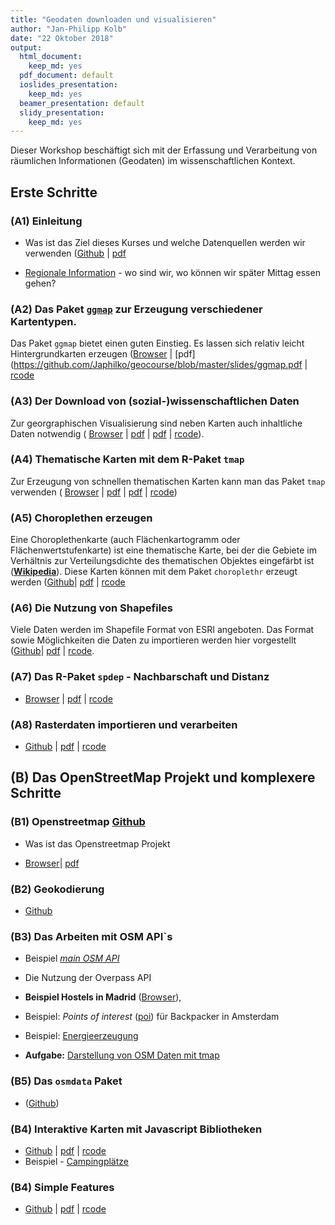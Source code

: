 ```yaml
---
title: "Geodaten downloaden und visualisieren"
author: "Jan-Philipp Kolb"
date: "22 Oktober 2018"
output:
  html_document: 
    keep_md: yes
  pdf_document: default
  ioslides_presentation:
    keep_md: yes
  beamer_presentation: default
  slidy_presentation:
    keep_md: yes
---
```





Dieser Workshop beschäftigt sich mit der Erfassung und Verarbeitung von räumlichen Informationen (Geodaten) im wissenschaftlichen Kontext.

## Erste Schritte


### __(A1) Einleitung__





- Was ist das Ziel dieses Kurses und welche Datenquellen werden wir verwenden ([Github](https://github.com/Japhilko/geocourse/blob/master/slides/A1_Intro.Rmd) | [pdf](https://github.com/Japhilko/geocourse/blob/master/slides/A1_Intro.pdf) 


- [Regionale Information](http://rpubs.com/Japhilko82/gesis_mannheim) - wo sind wir, wo können wir später Mittag essen gehen?

### __(A2) Das Paket [`ggmap`](http://journal.r-project.org/archive/2013-1/kahle-wickham.pdf)__ zur Erzeugung verschiedener Kartentypen. 

Das Paket `ggmap` bietet einen guten Einstieg. Es lassen sich relativ leicht Hintergrundkarten erzeugen ([Browser](https://github.com/Japhilko/geocourse/blob/master/slides/A2_ggmap.md) | [pdf](https://github.com/Japhilko/geocourse/blob/master/slides/ggmap.pdf | [rcode](https://github.com/Japhilko/geocourse/blob/master/slides/A2_ggmap.R)

### __(A3) Der Download von (sozial-)wissenschaftlichen Daten__

Zur georgraphischen Visualisierung sind neben Karten auch inhaltliche Daten notwendig ( [Browser](https://github.com/Japhilko/geocourse/blob/master/slides/A4_tmap.md) | [pdf](https://github.com/Japhilko/geocourse/blob/master/slides/A3_DataPUF.md) | 
[pdf](https://github.com/Japhilko/geocourse/blob/master/slides/A3_DataPUF.pdf) | [rcode](https://github.com/Japhilko/geocourse/blob/master/rcode/A3_DataPUF.R)).


### __(A4) Thematische Karten mit dem R-Paket `tmap`__

Zur Erzeugung von schnellen thematischen Karten kann man das Paket `tmap` verwenden ( [Browser](https://github.com/Japhilko/geocourse/blob/master/slides/A4_tmap.md) | [pdf](https://github.com/Japhilko/geocourse/blob/master/slides/tmap.pdf) | 
[pdf](https://github.com/Japhilko/geocourse/blob/master/slides/A4_tmap.pdf) | [rcode](https://github.com/Japhilko/geocourse/blob/master/rcode/A4_tmap.R))


### __(A5) Choroplethen erzeugen__

Eine Choroplethenkarte (auch Flächenkartogramm oder Flächenwertstufenkarte) ist eine thematische Karte, bei der die Gebiete im Verhältnis zur Verteilungsdichte des thematischen Objektes eingefärbt ist ([**Wikipedia**](https://de.wikipedia.org/wiki/Choroplethenkarte)). Diese Karten können mit dem Paket `choroplethr` erzeugt werden ([Github](https://github.com/Japhilko/geocourse/blob/master/slides/A5_Choroplethen.md)| 
[pdf](https://github.com/Japhilko/geocourse/blob/master/slides/A5_Choroplethen.pdf) | [rcode](https://github.com/Japhilko/geocourse/blob/master/rcode/A5_Choroplethen.R)


### __(A6) Die Nutzung von Shapefiles__

Viele Daten werden im Shapefile Format von ESRI angeboten. Das Format sowie Möglichkeiten die Daten zu importieren werden hier vorgestellt ([Github](https://github.com/Japhilko/geocourse/blob/master/slides/A6_Shapefiles.md)| 
[pdf](https://github.com/Japhilko/geocourse/blob/master/slides/A6_Shapefiles.pdf) | [rcode](https://github.com/Japhilko/geocourse/blob/master/rcode/A6_Shapefiles.R).

<!--
- Aufgabe: [Zensus Ergebnisse und Karte miteinander verbinden und einfärben](https://github.com/Japhilko/GeoData/blob/master/2017/tutorial/Aufgabe_Verbindung.Rmd)

- Aufgabe: [Deutschlands Gemeinden](https://github.com/Japhilko/GeoData/blob/master/2016/tutorial/Aufgabe_Zensus_Ergebnisse.md)
-->

### __(A7) Das R-Paket `spdep` - Nachbarschaft und Distanz__ 

- [Browser](https://github.com/Japhilko/geocourse/blob/master/slides/spdep.md) | [pdf](https://github.com/Japhilko/geocourse/blob/master/slides/A7_spdep.pdf) |
[rcode](https://github.com/Japhilko/geocourse/blob/master/rcode/A7_spdep.R)

### __(A8) Rasterdaten importieren und verarbeiten__

- [Github](https://github.com/Japhilko/geocourse/blob/master/slides/A8_Rasterdaten.md) | [pdf](https://github.com/Japhilko/geocourse/blob/master/slides/A8_Rasterdaten.pdf) |
[rcode](https://github.com/Japhilko/geocourse/blob/master/rcode/A8_Rasterdaten.R)

## __(B) Das OpenStreetMap Projekt und komplexere Schritte__


###  __(B1) Openstreetmap__ [Github](slides/OpenStreetMap.md)

- Was ist das Openstreetmap Projekt 

- [Browser](https://github.com/Japhilko/GeoData/blob/master/2017/slides/OpenStreetMap.md)| [pdf](slides/OpenStreetMap.pdf)

<!--
### __Overpass__ ([Github](slides/Overpass.md))
-->


### __(B2) Geokodierung__ 

- [Github](slides/Geokodierung.md)


### __(B3) Das Arbeiten mit OSM API`s__

- Beispiel [*main OSM API*](slides/osm_mainapi.Rmd)
- Die Nutzung der Overpass API 



- **Beispiel Hostels in Madrid** ([Browser](https://github.com/Japhilko/GeoData/blob/master/2016/slides/Madrid_hostels.Rmd)),
- Beispiel: *Points of interest* ([poi](https://rpossib.wordpress.com/2015/09/15/points-of-interest-for-backpackers/)) für Backpacker in Amsterdam
- Beispiel: [Energieerzeugung](https://rpossib.wordpress.com/2015/11/20/use-openstreetmap-date/)
- **Aufgabe:** [Darstellung von OSM Daten mit tmap](https://github.com/Japhilko/GeoData/blob/master/2016/tutorial/Aufgabe_osmar.Rmd)



### __(B5) Das `osmdata` Paket__ 

- ([Github](slides/osmdata.md))

### __(B4) Interaktive Karten mit Javascript Bibliotheken__ 

- [Github](slides/using_javascript.md) | [pdf](slides/using_javascript.pdf)
| [rcode](rcode/using_javascript.R)
- Beispiel - [Campingplätze](http://rpubs.com/Japhilko82/Campsites)

<!--
## Räumliche Analysen/Statistik
-->

### __(B4) Simple Features__ 

- [Github](slides/simplefeatures.md) | [pdf](slides/simplefeatures.pdf)
| [rcode](rcode/simplefeatures.R)


<!--
https://training.gesis.org/?site=pDetails&pID=0x2BD6733444514AEDAA955BC3754CA39C
-->
